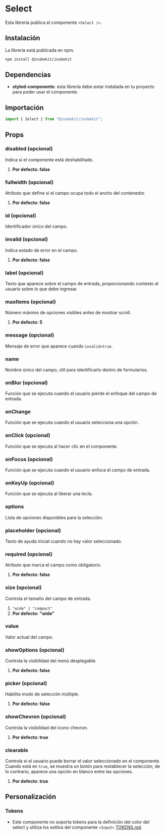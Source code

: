 # Select

Esta librería publica el componente `<Select />`.

## Instalación

La librería está publicada en npm.

```bash
npm install @inubekit/inubekit
```

## Dependencias

- **styled-components**: esta librería debe estar instalada en tu proyecto para poder usar el componente.

## Importación

```jsx
import { Select } from "@inubekit/inubekit";
```

## Props

### disabled (opcional)

Indica si el componente está deshabilitado.

1. **Por defecto: false**

### fullwidth (opcional)

Atributo que define si el campo ocupa todo el ancho del contenedor.

1. **Por defecto: false**

### id (opcional)

Identificador único del campo.

### invalid (opcional)

Indica estado de error en el campo.

1. **Por defecto: false**

### label (opcional)

Texto que aparece sobre el campo de entrada, proporcionando contexto al usuario sobre lo que debe ingresar.

### maxItems (opcional)

Número máximo de opciones visibles antes de mostrar scroll.

1. **Por defecto: 5**

### message (opcional)

Mensaje de error que aparece cuando `invalid=true`.

### name

Nombre único del campo, útil para identificarlo dentro de formularios.

### onBlur (opcional)

Función que se ejecuta cuando el usuario pierde el enfoque del campo de entrada.

### onChange

Función que se ejecuta cuando el usuario selecciona una opción.

### onClick (opcional)

Función que se ejecuta al hacer clic en el componente.

### onFocus (opcional)

Función que se ejecuta cuando el usuario enfoca el campo de entrada.

### onKeyUp (opcional)

Función que se ejecuta al liberar una tecla.

### options

Lista de opciones disponibles para la selección.

### placeholder (opcional)

Texto de ayuda inicial cuando no hay valor seleccionado.

### required (opcional)

Atributo que marca el campo como obligatorio.

1. **Por defecto: false**

### size (opcional)

Controla el tamaño del campo de entrada.

1. `"wide" | "compact"`
2. **Por defecto: "wide"**

### value

Valor actual del campo.

### showOptions (opcional)

Controla la visibilidad del menú desplegable.

1. **Por defecto: false**

### picker (opcional)

Habilita modo de selección múltiple.

1. **Por defecto: false**

### showChevron (opcional)

Controla la visibilidad del icono chevron.

1. **Por defecto: true**

### clearable

Controla si el usuario puede borrar el valor seleccionado en el componente. Cuando está en `true`, se muestra un botón para restablecer la selección; de lo contrario, aparece una opción en blanco entre las opciones.

1. **Por defecto: true**

## Personalización

### Tokens

- Este componente no soporta tokens para la definición del color del select y utiliza los estilos del componente `<Input>` [TOKENS.md](../Input/TOKENS.md).
